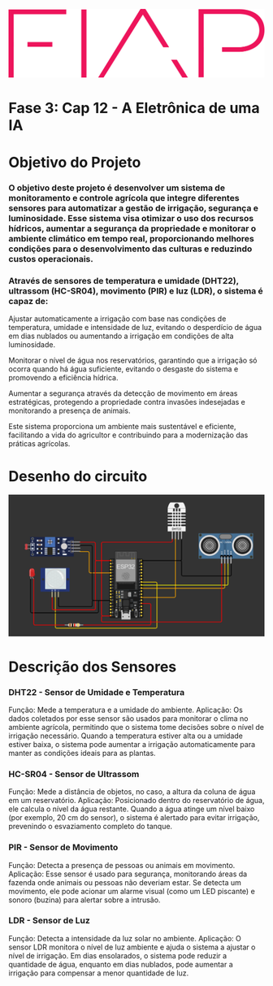 ![Logo FIAP](https://github.com/Vitor-coder-eng/Fase3-Cap12---A-Eletronica-de-uma-IA-/blob/main/logo-fiap.png)

# Fase 3: Cap 12 - A Eletrônica de uma IA

# Objetivo do Projeto

### O objetivo deste projeto é desenvolver um sistema de monitoramento e controle agrícola que integre diferentes sensores para automatizar a gestão de irrigação, segurança e luminosidade. Esse sistema visa otimizar o uso dos recursos hídricos, aumentar a segurança da propriedade e monitorar o ambiente climático em tempo real, proporcionando melhores condições para o desenvolvimento das culturas e reduzindo custos operacionais.

### Através de sensores de temperatura e umidade (DHT22), ultrassom (HC-SR04), movimento (PIR) e luz (LDR), o sistema é capaz de:

  Ajustar automaticamente a irrigação com base nas condições de temperatura, umidade e intensidade de luz, evitando o desperdício de água em dias nublados ou aumentando a irrigação em condições de alta luminosidade.

  Monitorar o nível de água nos reservatórios, garantindo que a irrigação só ocorra quando há água suficiente, evitando o desgaste do sistema e promovendo a eficiência hídrica.

  Aumentar a segurança através da detecção de movimento em áreas estratégicas, protegendo a propriedade contra invasões indesejadas e monitorando a presença de animais.

Este sistema proporciona um ambiente mais sustentável e eficiente, facilitando a vida do agricultor e contribuindo para a modernização das práticas agrícolas.

# Desenho do circuito
![Desenho do circuito](https://github.com/Vitor-coder-eng/Fase3-Cap12---A-Eletronica-de-uma-IA-/blob/main/Desenho%20do%20circuito.png)

# Descrição dos Sensores

 ### DHT22 - Sensor de Umidade e Temperatura
  Função: Mede a temperatura e a umidade do ambiente.
  Aplicação: Os dados coletados por esse sensor são usados para monitorar o clima no ambiente agrícola, permitindo que o sistema tome decisões sobre o nível de irrigação necessário. Quando a temperatura estiver alta ou a umidade estiver baixa, o sistema pode aumentar a irrigação automaticamente para manter as condições ideais para as plantas.

 ### HC-SR04 - Sensor de Ultrassom
  Função: Mede a distância de objetos, no caso, a altura da coluna de água em um reservatório.
  Aplicação: Posicionado dentro do reservatório de água, ele calcula o nível da água restante. Quando a água atinge um nível baixo (por exemplo, 20 cm do sensor), o sistema é alertado para evitar irrigação, prevenindo o esvaziamento completo do tanque.

### PIR - Sensor de Movimento
  Função: Detecta a presença de pessoas ou animais em movimento.
  Aplicação: Esse sensor é usado para segurança, monitorando áreas da fazenda onde animais ou pessoas não deveriam estar. Se detecta um movimento, ele pode acionar um alarme visual (como um LED piscante) e sonoro (buzina) para alertar sobre a intrusão.

### LDR - Sensor de Luz
  Função: Detecta a intensidade da luz solar no ambiente.
  Aplicação: O sensor LDR monitora o nível de luz ambiente e ajuda o sistema a ajustar o nível de irrigação. Em dias ensolarados, o sistema pode reduzir a quantidade de água, enquanto em dias nublados, pode aumentar a irrigação para compensar a menor quantidade de luz.
